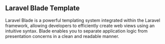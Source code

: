 ## Laravel Blade Template

Laravel Blade is a powerful templating system integrated within the Laravel framework, allowing developers to efficiently create web views using an intuitive syntax. Blade enables you to separate application logic from presentation concerns in a clean and readable manner.